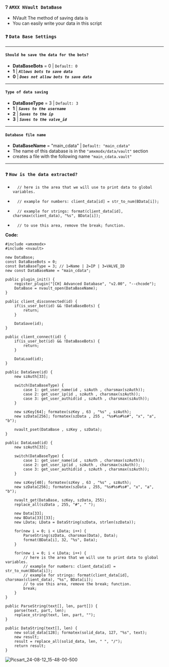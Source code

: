 ### ` ❔ `  `AMXX NVault DataBase`
- NVault The method of saving data is
- You can easily write your data in this script

### ` ❓ `  `Data Base Settings`
** **
#### **`Should he save the data for the bots?`**
- **DataBaseBots** = 0 | `Default: 0`
- **1** | ___`Allows bots to save data`___
- **0** | ___`Does not allow bots to save data`___
** **
#### **`Type of data saving`**
- **DataBaseType** = 3 | `Default: 3`
- **1** | ___`Saves to the username`___
- **2** | ___`Saves to the ip`___
- **3** | ___`Saves to the valve_id`___
** **
#### **`Database file name`**
- **DataBaseName** = "main_cdata" | `Default: "main_cdata"`
- The name of this database is in the `"amxmodx/data/vault"` section
- creates a file with the following name `"main_cdata.vault"`
** **
### ` ❓ `  `How is the data extracted?`
-		// here is the area that we will use to print data to global variables.
-		// example for numbers: client_data[id] = str_to_num(BData[i]);
-		// example for strings: format(client_data[id], charsmax(client_data), "%s", BData[i]);
-		// to use this area, remove the break; function.

**Code:**
```pawn
#include <amxmodx>
#include <nvault>

new DataBase;
const DataBaseBots = 0;
const DataBaseType = 3; // 1=Name | 2=IP | 3=VALVE_ID
new const DataBaseName = "main_cdata";

public plugin_init() {
	register_plugin("[CH] Advanced Database", "v2.00", "--chcode");
	DataBase = nvault_open(DataBaseName);
}

public client_disconnected(id) {
	if(is_user_bot(id) && !DataBaseBots) {
		return;
	}
	
	DataSave(id);
}

public client_connect(id) {
	if(is_user_bot(id) && !DataBaseBots) {
		return;
	}
	
	DataLoad(id);
}

public DataSave(id) {
	new szAuth[33];
	
	switch(DataBaseType) {
		case 1: get_user_name(id , szAuth , charsmax(szAuth));
		case 2: get_user_ip(id , szAuth , charsmax(szAuth));
		case 3: get_user_authid(id , szAuth , charsmax(szAuth));
	}
	
	new szKey[64]; formatex(szKey , 63 , "%s" , szAuth);
	new szData[256]; formatex(szData , 255 , "%s#%s#%s#", "x", "a", "b");
	
	nvault_pset(DataBase , szKey , szData);
}

public DataLoad(id) {
	new szAuth[33];
	
	switch(DataBaseType) {
		case 1: get_user_name(id , szAuth , charsmax(szAuth));
		case 2: get_user_ip(id , szAuth , charsmax(szAuth));
		case 3: get_user_authid(id , szAuth , charsmax(szAuth));
	}
	
	new szKey[40]; formatex(szKey , 63 , "%s" , szAuth);
	new szData[256]; formatex(szData , 255, "%s#%s#%s#", "x", "a", "b");
	
	nvault_get(DataBase, szKey, szData, 255);
	replace_all(szData , 255, "#", " ");
	
	new Data[33];
	new BData[33][33];
	new LData; LData = DataString(szData, strlen(szData));
	
	for(new i = 0; i < LData; i++) {
		ParseString(szData, charsmax(Data), Data);
		format(BData[i], 32, "%s", Data);
	}
	
	for(new i = 0; i < LData; i++) {
		// here is the area that we will use to print data to global variables.
		// example for numbers: client_data[id] = str_to_num(BData[i]);
		// example for strings: format(client_data[id], charsmax(client_data), "%s", BData[i]);
		// to use this area, remove the break; function.
		break;
	}
}

public ParseString(text[], len, part[]) {
	parse(text, part, len);
	replace_string(text, len, part, "");
}

public DataString(text[], len) {
	new solid_data[128]; formatex(solid_data, 127, "%s", text);
	new result;
	result = replace_all(solid_data, len, " ", "/");
	return result;
}
```

![Picsart_24-08-12_15-48-00-500](https://github.com/user-attachments/assets/00bbd518-d0e9-4524-990c-cb04c9dd340d)

